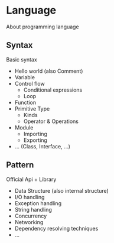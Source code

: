 # Language

About programming language

## Syntax

Basic syntax

- Hello world (also Comment)
- Variable
- Control flow
  - Conditional expressions
  - Loop
- Function
- Primitive Type
  - Kinds
  - Operator & Operations
- Module
  - Importing
  - Exporting
- ... (Class, Interface, ...)

## Pattern

Official Api + Library

- Data Structure (also internal structure)
- I/O handling
- Exception handling
- String handling
- Concurrency
- Networking
- Dependency resolving techniques
- ...
